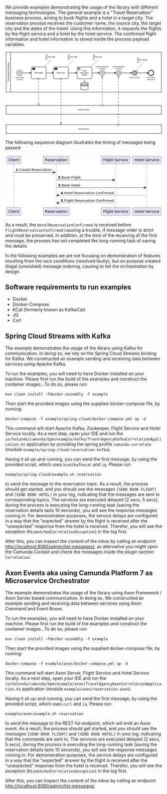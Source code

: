We provide examples demonstrating the usage of the library with different messaging technologies.
The general example is a "Travel Reservation" business process, aiming to book flights and a hotel 
in a target city. The reservation process receives the customer name, the source city, the target city 
and the dates of the travel. Using this information, it requests the flights by the flight service and 
a hotel by the hotel service. The confirmed flight information and hotel information is stored inside 
the process payload variables.

!["Example messaging process"](img/reservation-processing.png)

The following sequence diagram illustrates the timing of messages being passed:

!["Example messaging process"](img/reservation-processing-seq.png)

As a result, the `HotelReservationConfirmed` is received before `FlightReservationConfirmed` causing a trouble,
if message order is strict and must be preserved. In addition, at the time of the receiving of
the first message, the process has not completed the long-running task of saving the details.

In the following examples we are not focusing on demonstration of features resulting from the 
race conditions (resolved faulty), but on purpose created illegal (unwished) message ordering,
causing to fail the orchestration by design.

## Software requirements to run examples

* Docker
* Docker-Compose
* KCat (formerly known as KafkaCat)
* JQ
* Curl

## Spring Cloud Streams with Kafka

The example demonstrates the usage of the library using Kafka for communication. In doing so,
we rely on the Spring Cloud Streams binding for Kafka. We constructed an example sending and 
receiving data between services using Apache Kafka.

To run the examples, you will need to have Docker installed on your machine. Please first run the
build of the examples and construct the container images...To do so, please run:

`mvn clean install -Pdocker-assembly -f example`

Then start the provided images using the supplied docker-compose file, by running:

`docker-compose -f example/spring-cloud/docker-compose.yml up -d`

This command will start Apache Kafka, Zookeeper, Flight Service and Hotel Service locally.
As a next step, open your IDE and run the 
`io/holunda/camunda/bpm/example/kafka/TravelAgencyKafkaCorrelationApplication.kt` application by 
providing the spring profile `camunda-correlate` (module `example/spring-cloud/reservation-kafka`).

Having it all up-and running, you can send the first message, by using the provided script, which uses 
`kcat`/`kafkacat` and `jq`. Please run:

`example/spring-cloud/example.sh reservation` 

to send the message to the reservation topic. As a result, the process should get started, and you should
see the messages `[SEND BOOK FLIGHT]` and `[SEND BOOK HOTEL]` in your log, indicating that the messages
are sent to corresponding topics. The services are executed delayed (2 secs, 5 secs), during the process 
is executing the long-running task (saving the reservation details lasts 10 seconds), you will see
the response messages coming in. For demonstration purposes, the service delays are configured in a way
that the "expected" answer by the flight is received after the "unexpected" response from the hotel 
is received. Therefor, you will see the exception (`MismatchedCorrelationException`) in the log first.

After this, you can inspect the content of the inbox by calling an endpoint [http://localhost:8080/admin/list-messages/](http://localhost:8080/admin/list-messages/),
as alternative you might open the Camunda Cockpit and check the messages inside the plugin section `Correlation`.

## Axon Events aka using Camunda Platform 7 as Microservice Orchestrator

The example demonstrates the usage of the library using Axon Framework / Axon Server based communication. In doing so,
We constructed an example sending and receiving data between services using Axon Command and Event Buses.

To run the examples, you will need to have Docker installed on your machine. Please first run the
build of the examples and construct the container images...To do so, please run:

`mvn clean install -Pdocker-assembly -f example`

Then start the provided images using the supplied docker-compose file, by running:

`docker-compose -f example/axon/docker-compose.yml up -d`

This command will start Axon Server, Flight Service and Hotel Service locally.
As a next step, open your IDE and run the
`io/holunda/camunda/bpm/example/axon/TravelAgencyAxonCorrelationApplication.kt` application (module `example/axon/reservation-axon`).

Having it all up-and running, you can send the first message, by using the provided script, which uses
`curl` and `jq`. Please run:

`example/axon/example.sh reservation`

to send the message to the REST-ful endpoint, which will emit an Axon event. As a result, the process should get started, and you should
see the messages `[SEND BOOK FLIGHT]` and `[SEND BOOK HOTEL]` in your log, indicating that the commands
are sent to. The services are executed delayed (2 secs, 5 secs), during the process
is executing the long-running task (saving the reservation details lasts 10 seconds), you will see
the response messages coming in. For demonstration purposes, the service delays are configured in a way
that the "expected" answer by the flight is received after the "unexpected" response from the hotel
is received. Therefor, you will see the exception (`MismatchedCorrelationException`) in the log first.

After this, you can inspect the content of the inbox by calling an endpoint [http://localhost:8080/admin/list-messages/](http://localhost:8080/admin/list-messages/).




